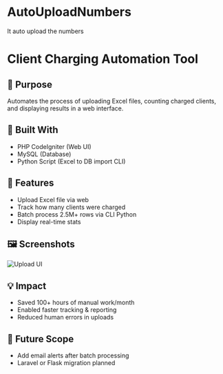 # AutoUploadNumbers
It auto upload the numbers
# Client Charging Automation Tool

## 📌 Purpose
Automates the process of uploading Excel files, counting charged clients, and displaying results in a web interface.

## 🔧 Built With
- PHP CodeIgniter (Web UI)
- MySQL (Database)
- Python Script (Excel to DB import CLI)

## 📁 Features
- Upload Excel file via web
- Track how many clients were charged
- Batch process 2.5M+ rows via CLI Python
- Display real-time stats

## 🖼️ Screenshots
![Upload UI](screenshot.png)

## 💡 Impact
- Saved 100+ hours of manual work/month  
- Enabled faster tracking & reporting  
- Reduced human errors in uploads

## 🚀 Future Scope
- Add email alerts after batch processing  
- Laravel or Flask migration planned

